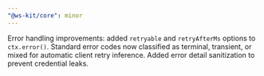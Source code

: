 ```yaml
---
"@ws-kit/core": minor
---
```


Error handling improvements: added `retryable` and `retryAfterMs` options to `ctx.error()`. Standard error codes now classified as terminal, transient, or mixed for automatic client retry inference. Added error detail sanitization to prevent credential leaks.
